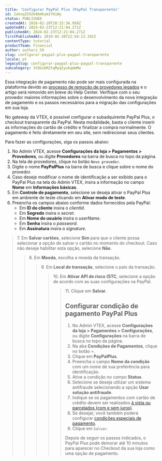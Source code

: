 ```yaml
---
title: 'Configurar PayPal Plus (PayPal Transparente)'
id: 2akxq3I92k8A4kymIYOiWy
status: PUBLISHED
createdAt: 2018-02-20T20:15:36.950Z
updatedAt: 2024-02-23T12:21:04.271Z
publishedAt: 2024-02-23T12:21:04.271Z
firstPublishedAt: 2018-02-20T22:56:13.192Z
contentType: tutorial
productTeam: Financial
author: authors_59
slug: configurar-paypal-plus-paypal-transparente
locale: pt
legacySlug: configurar-paypal-plus-paypal-transparente
subcategory: 3tDGibM2tqMyqIyukqmmMw
---
```


<div class="alert alert-danger">Essa integração de pagamento não pode ser mais configurada na plataforma devido ao <a href="https://help.vtex.com/pt/announcements/conectores-legados-de-pagamentos-serao-descontinuados-em-2024--4R5YIjUu1IWkiOHzXtQU14">processo de remoção de provedores legados</a> e o artigo será removido em breve do Help Center. Verifique com o seu provedor maiores informações sobre o desenvolvimento da nova integração de pagamento e os passos necessários para a migração das configurações em sua loja.</div>

No gateway da VTEX, é possível configurar o subadquirente PayPal Plus, o checkout transparente da PayPal. Nesta modalidade, basta o cliente inserir as informações do cartão de crédito e finalizar a compra normalmente. O pagamento é feito diretamente em seu site, sem redirecionar seus clientes. 

Para fazer as configurações, siga os passos abaixo:

1. No Admin VTEX, acesse __Configurações da loja > Pagamentos > Provedores__, ou digite __Provedores__ na barra de busca no topo da página.
2. Na tela de provedores, clique no botão `Novo provedor`.
3. Digite o nome __PayPalPlus__ na barra de busca e clique sobre o nome do provedor.
4. Caso deseje modificar o nome de identificação a ser exibido para o PayPal Plus na tela do Admin VTEX, insira a informação no campo __Nome__ em __Informações básicas__.
5. Em __Controle de pagamento__, selecione se deseja ativar o PayPal Plus em ambiente de teste clicando em __Ativar modo de teste__.
6. Preencha os campos abaixo conforme dados fornecidos pela PayPal:
    - Em __ID do cliente__ insira o _clientId_.
    - Em __Segredo__ insira o _secret_.
    - Em __Nome do usuário__ insira o _userName_.
    - Em __Senha__ insira o _password_.
    - Em __Assinatura__ insira o _signature_.

<blockquote><ui>  7. Em <b>Salvar cartões</b>, selecione <b>Sim</b> para que o cliente possa selecionar a opção de salvar o cartão no momento do checkout. Caso não deseje habilitar esta opção, selecione <b>Não</b>.</ui>

<blockquote><ui>  8. Em <b>Moeda</b>, escolha a moeda da transação.</ui>

<blockquote><ui>  9. Em <b>Local de transação</b>, selecione o país da transação.</ui>

<blockquote><ui>  10. Em <b>Ativar API de risco (STC</b>, selecione a opção de acordo com as suas configurações na PayPal.</ui>

<blockquote><ui>  11. Clique em <b>Salvar</b>.</ui>

## Configurar condição de pagamento PayPal Plus

1. No Admin VTEX, acesse __Configurações da loja > Pagamentos > Configurações__, ou digite __Configurações__ na barra de busca no topo da página.
2. Na aba __Condições de Pagamentos__, clique no botão `+`.
3. Clique em __PayPalPlus__.
4. Preencha o campo __Nome da condição__ com um nome de sua preferência para identificação.
5. Ative a condição no campo __Status__.
6. Selecione se deseja utilizar um sistema antifraude selecionando a opção __Usar solução antifraude__.
7. Indique se os pagamentos com cartão de crédito devem ser realizados [à vista ou parcelados (com e sem juros)](https://help.vtex.com/pt/tutorial/condicoes-de-pagamento--tutorials_455#a-vista).
8. Se desejar, você também poderá configurar [condições especiais de pagamento](https://help.vtex.com/pt/tutorial/condicoes-especiais--tutorials_456).
9. Clique em `Salvar`.

Depois de seguir os passos indicados, o PayPal Plus pode demorar até 10 minutos para aparecer no Checkout da sua loja como uma opção de pagamento.
